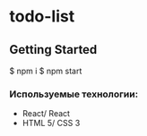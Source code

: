 # todo-list 

## Getting Started

$ npm i
$ npm start

### Используемые технологии:

* React/ React
* HTML 5/ CSS 3
